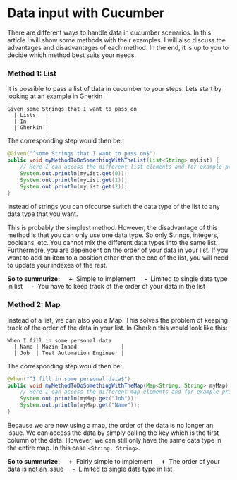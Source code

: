 # Data input with Cucumber

There are different ways to handle data in cucumber scenarios. In this article I will show some methods with their examples. I will also discuss the advantages and disadvantages of each method. In the end, it is up to you to decide which method best suits your needs.

### Method 1: List
It is possible to pass a list of data in cucumber to your steps. Lets start by looking at an example in Gherkin
```gherkin
Given some Strings that I want to pass on
  | Lists   |
  | In      |
  | Gherkin |
```

The corresponding step would then be:
```java
@Given("^some Strings that I want to pass on$")
public void myMethodToDoSomethingWithTheList(List<String> myList) {
    // Here I can access the different list elements and for example print them
    System.out.println(myList.get(0));
    System.out.println(myList.get(1));
    System.out.println(myList.get(2));
}
```
Instead of strings you can ofcourse switch the data type of the list to any data type that you want.

This is probably the simplest method. However, the disadvantage of this method is that you can only use one data type. So only Strings, integers, booleans, etc. You cannot mix the different data types into the same list. Furthermore, you are dependent on the order of your data in your list. If you want to add an item to a position other then the end of the list, you will need to update your indexes of the rest.

**So to summurize:**
&nbsp;&nbsp;&nbsp;&nbsp;**\+**&nbsp; Simple to implement
&nbsp;&nbsp;&nbsp;&nbsp;**\-**&nbsp; Limited to single data type in list
&nbsp;&nbsp;&nbsp;&nbsp;**\-**&nbsp; You have to keep track of the order of your data in the list

### Method 2: Map
Instead of a list, we can also you a Map. This solves the problem of keeping track of the order of the data in your list. In Gherkin this would look like this:
```gherkin
When I fill in some personal data
  | Name | Mazin Inaad              |
  | Job  | Test Automation Engineer |
```

The corresponding step would then be:
```java
@When("^I fill in some personal data$")
public void myMethodToDoSomethingWithTheMap(Map<String, String> myMap) {
    // Here I can access the different map elements and for example print them
    System.out.println(myMap.get("Job"));
    System.out.println(myMap.get("Name"));
}
```
Because we are now using a map, the order of the data is no longer an issue. We can access the data by simply calling the key which is the first column of the data. However, we can still only have the same data type in the entire map. In this case `<String, String>`.

**So to summurize:**
&nbsp;&nbsp;&nbsp;&nbsp;**\+**&nbsp; Fairly simple to implement
&nbsp;&nbsp;&nbsp;&nbsp;**\+**&nbsp; The order of your data is not an issue
&nbsp;&nbsp;&nbsp;&nbsp;**\-**&nbsp; Limited to single data type in list
